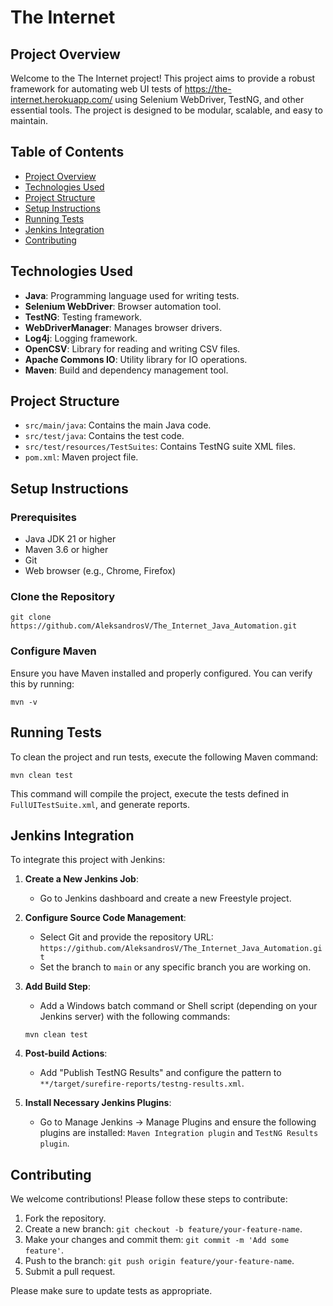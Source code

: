 
# The Internet

## Project Overview

Welcome to the The Internet project! This project aims to provide a robust framework for automating web UI tests of https://the-internet.herokuapp.com/ using Selenium WebDriver, TestNG, and other essential tools. The project is designed to be modular, scalable, and easy to maintain.

## Table of Contents

- [Project Overview](#project-overview)
- [Technologies Used](#technologies-used)
- [Project Structure](#project-structure)
- [Setup Instructions](#setup-instructions)
- [Running Tests](#running-tests)
- [Jenkins Integration](#jenkins-integration)
- [Contributing](#contributing)
  

## Technologies Used

- **Java**: Programming language used for writing tests.
- **Selenium WebDriver**: Browser automation tool.
- **TestNG**: Testing framework.
- **WebDriverManager**: Manages browser drivers.
- **Log4j**: Logging framework.
- **OpenCSV**: Library for reading and writing CSV files.
- **Apache Commons IO**: Utility library for IO operations.
- **Maven**: Build and dependency management tool.

## Project Structure

- `src/main/java`: Contains the main Java code.
- `src/test/java`: Contains the test code.
- `src/test/resources/TestSuites`: Contains TestNG suite XML files.
- `pom.xml`: Maven project file.

## Setup Instructions

### Prerequisites

- Java JDK 21 or higher
- Maven 3.6 or higher
- Git
- Web browser (e.g., Chrome, Firefox)

### Clone the Repository

`git clone https://github.com/AleksandrosV/The_Internet_Java_Automation.git`

### Configure Maven

Ensure you have Maven installed and properly configured. You can verify this by running:

`mvn -v`

## Running Tests

To clean the project and run tests, execute the following Maven command:

`mvn clean test`

This command will compile the project, execute the tests defined in `FullUITestSuite.xml`, and generate reports.

## Jenkins Integration

To integrate this project with Jenkins:

1. **Create a New Jenkins Job**:
   - Go to Jenkins dashboard and create a new Freestyle project.

2. **Configure Source Code Management**:
   - Select Git and provide the repository URL: `https://github.com/AleksandrosV/The_Internet_Java_Automation.git`
   - Set the branch to `main` or any specific branch you are working on.

3. **Add Build Step**:
   - Add a Windows batch command or Shell script (depending on your Jenkins server) with the following commands:

   `mvn clean test`

4. **Post-build Actions**:
   - Add "Publish TestNG Results" and configure the pattern to `**/target/surefire-reports/testng-results.xml`.

5. **Install Necessary Jenkins Plugins**:
   - Go to Manage Jenkins -> Manage Plugins and ensure the following plugins are installed: `Maven Integration plugin` and `TestNG Results plugin`.

## Contributing

We welcome contributions! Please follow these steps to contribute:

1. Fork the repository.
2. Create a new branch: `git checkout -b feature/your-feature-name`.
3. Make your changes and commit them: `git commit -m 'Add some feature'`.
4. Push to the branch: `git push origin feature/your-feature-name`.
5. Submit a pull request.

Please make sure to update tests as appropriate.
